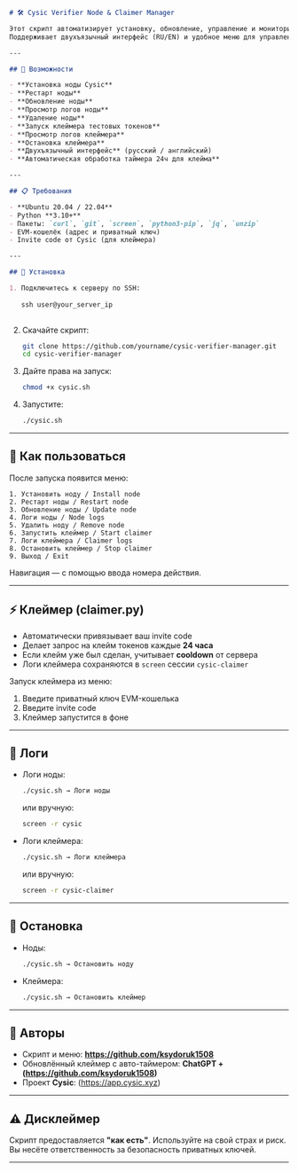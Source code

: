 ````markdown
# 🛠️ Cysic Verifier Node & Claimer Manager

Этот скрипт автоматизирует установку, обновление, управление и мониторинг **Cysic Verifier Node** и встроенного **тест-токен клеймера**.  
Поддерживает двухъязычный интерфейс (RU/EN) и удобное меню для управления нодой и клеймером.

---

## 📌 Возможности

- **Установка ноды Cysic**
- **Рестарт ноды**
- **Обновление ноды**
- **Просмотр логов ноды**
- **Удаление ноды**
- **Запуск клеймера тестовых токенов**
- **Просмотр логов клеймера**
- **Остановка клеймера**
- **Двухъязычный интерфейс** (русский / английский)
- **Автоматическая обработка таймера 24ч для клейма**

---

## 📋 Требования

- **Ubuntu 20.04 / 22.04**
- Python **3.10+**
- Пакеты: `curl`, `git`, `screen`, `python3-pip`, `jq`, `unzip`
- EVM-кошелёк (адрес и приватный ключ)
- Invite code от Cysic (для клеймера)

---

## 🚀 Установка

1. Подключитесь к серверу по SSH:
   
   ssh user@your_server_ip
  

````

2. Скачайте скрипт:

   ```bash
   git clone https://github.com/yourname/cysic-verifier-manager.git
   cd cysic-verifier-manager
   ```

3. Дайте права на запуск:

   ```bash
   chmod +x cysic.sh
   ```

4. Запустите:

   ```bash
   ./cysic.sh
   ```

---

## 📖 Как пользоваться

После запуска появится меню:

```
1. Установить ноду / Install node
2. Рестарт ноды / Restart node
3. Обновление ноды / Update node
4. Логи ноды / Node logs
5. Удалить ноду / Remove node
6. Запустить клеймер / Start claimer
7. Логи клеймера / Claimer logs
8. Остановить клеймер / Stop claimer
9. Выход / Exit
```

Навигация — с помощью ввода номера действия.

---

## ⚡ Клеймер (claimer.py)

* Автоматически привязывает ваш invite code
* Делает запрос на клейм токенов каждые **24 часа**
* Если клейм уже был сделан, учитывает **cooldown** от сервера
* Логи клеймера сохраняются в `screen` сессии `cysic-claimer`

Запуск клеймера из меню:

1. Введите приватный ключ EVM-кошелька
2. Введите invite code
3. Клеймер запустится в фоне

---

## 📜 Логи

* Логи ноды:

  ```bash
  ./cysic.sh → Логи ноды
  ```

  или вручную:

  ```bash
  screen -r cysic
  ```

* Логи клеймера:

  ```bash
  ./cysic.sh → Логи клеймера
  ```

  или вручную:

  ```bash
  screen -r cysic-claimer
  ```

---

## 🛑 Остановка

* Ноды:

  ```bash
  ./cysic.sh → Остановить ноду
  ```

* Клеймера:

  ```bash
  ./cysic.sh → Остановить клеймер
  ```

---

## 🖤 Авторы

* Скрипт и меню: **https://github.com/ksydoruk1508**
* Обновлённый клеймер с авто-таймером: **ChatGPT + (https://github.com/ksydoruk1508)**
* Проект **Cysic**: (https://app.cysic.xyz)

---

## ⚠️ Дисклеймер

Скрипт предоставляется **"как есть"**.
Используйте на свой страх и риск.
Вы несёте ответственность за безопасность приватных ключей.

---
